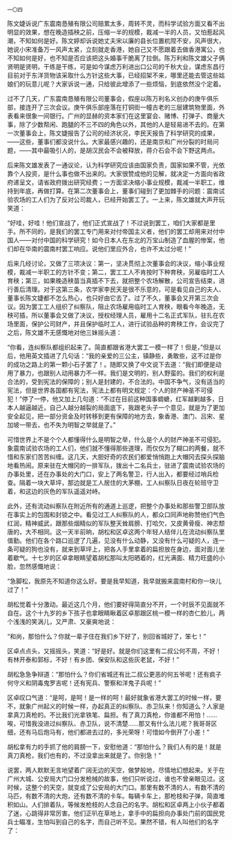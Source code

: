     一〇四 

   陈文婕诉说广东震南恳殖有限公司赔累太多，周转不灵，而科学试验方面又看不出明显的效果，想在晚造插秧之前，压缩一半的规模，裁减一半的人员，又怕惹起风潮，不知如何是好。陈文婷却诉说她丈夫宋以廉的县长位置杌陧不安，风声很大，她说小宋准备万一风声太紧，立刻就走香港，她自己又不愿跟着去做香港寓公，也不知如何是好，也不知是否应该把这头婚事干脆离了拉倒。陈万利和陈文雄父子俩贤明是贤明，干练是干练，可是如今谋虑万利进出口公司的千秋大业，谋虑东昌行目前对于东洋货物该采取什么方针这些大事，已经招架不来，哪里还能去管这些姑娘们的玩意儿呢？大家诉说一通，只给彼此增添了一些烦恼，到底依然没个定着。

   过不了几天，广东震南恳殖有限公司董事会，假座以陈万利名义创办的庚午俱乐部，接连开了三次会议。庚午俱乐部座落在打铜街一幢古老的三层建筑物里面，外表看来很象一间银行。广州的显赫的资本家们在这里宴会、赌博、打弹子、商量大事，除了少数帮闲、跑腿的不三不四的角色以外，其他的人是轻易进不去的。在第一次董事会上，陈文婕报告了公司的经济状况，李民天报告了科学研究的成果，——这些，董事们都没说什么。大家最感兴趣的，还是南京和广州分裂的时局问题，——其中最吸引人的，是胡汉民会不会被释放，蒋介石会不会下野这两点。

   后来陈文雄发表了一通议论，认为科学研究应该由国家负责，国家如果不管，光依靠个人投资，是什么事也做不出来的。大家很赞成他的见解，就决定一方面向省政府递呈文，请省政府拨出研究经费；一方面坚决缩小事业规模，裁减一半职工，维持到年底，再做打算。在第二次董事会上，董事们碰到了更加棘手的问题：震南试验农场的工人们为了反对公司裁人，已经开始罢工了。一上来，陈文雄就大声开玩笑道：

   “好哇，好哇！他们宣战了，他们正式宣战了！不过说到罢工，咱们大家都是里手。所不同的，是我们的罢工专门用来对付帝国主义者，他们的罢工却用来对付中国人——对付中国的科学研究！如今日本人在东北的万宝山制造了血腥的惨案，他们却在华南的震南村罢工响应。说他们里应外合，也许不太过分呢！”

   后来几经讨论，又做了三项决议：第一，坚决贯彻上次董事会的决议，缩小事业规模，裁减一半职工的方针不变；第二，罢工工人不肯按时下种育秧，另雇临时工人育秧；第三，如果晚造秧苗当真插不下去，就把整个农场解散，公司宣告结束，进行善后清理。对于这第三条，农学家李民天是很不乐意的，可是看见自己的夫人、董事长陈文婕都不怎么热心，也只好由它去了。过了不久，董事会又开第三次会议。因为罢工工人组织了纠察队，阻止农场雇用临时工人育秧，眼看今年晚造，无秧可插，所以董事会又做了决议，授权经理人员，雇用十二名正式军队，驻扎在农场里面，保护公司财产，并且保护临时工人，进行试验品种的育秧工作，会议完了之后，陈文雄不无感慨地对他三妹摇头道：

   “你看，连纠察队都组织起来了。简直都跟省港大罢工一模一样了！但是，”但是以后，他用英文插进了几句话：“我的亲爱的三公主，镇静些，勇敢些，这不过是你的成功之路上的第一颗小石子罢了！。随即又换了中文说下去道：“我们即便是动用了暴力，也跟别人动用暴力不一样。我们是文明的，别人野蛮的。我们的权利是合法的，受到宪法的保障的；别人是封建的，不合法的。中国不争气，没有适当的宪法，但是世界各国都有宪法，宪法上都有明文规定：个人的财产神圣不可侵犯！”停了一停，他又加上几句道：“不过在目前这种国事蜩螗，红军越剿越多，日本人越逼越近，自己人越分越裂的局面底下，我跟老头子一个意见，就是为了更加安全起见，把一部分资金及时转移到更有保障的地方去，象香港、澳门、吕宋、星加坡一带去，也不失为明智之举就是了。”

   可惜世界上不是个个人都懂得什么是明智之举，什么是个人的财产神圣不可侵犯。象震南试验农场的工人们，他们就不懂得那些道理，而仅仅为了糊口的两餐，就不惜和东家们苦苦纠缠。这几天，大胆好奇的农民们都爱悄悄跑上大帽冈去探头探脑地看热闹。原来驻在大帽冈的一排军队，拨出十二名兵士，驻进了震南试验农场的办事处里，还在办事处的大门口，安上了两名警卫，行人出入，都要经过哨兵检查。隔着一块大草坪，那边就是工人居住的大茅棚，工人纠察队日夜在轮班守卫着，和这边的灰色的军队遥遥对峙。

   此外，还有流动纠察队在附近所有的通道上巡逻，把整个办事处和那些警卫部队放在事实上的包围和封锁之中。看见过工人纠察队的人，都众口同声地称赞他们气色红润，精神威武，跟那些烟精似的军队整天耸肩膀、打哈欠，又皮黄骨瘦、神志颓唐的，大不相同。这一天半前晌，胡松和区卓这两个年轻人结伴儿在流动纠察队里值勤。他们在各个路口巡逻了几遍，见没有什么动静，又没有什么可疑的人，连一条可疑的狗也没有，就来到草坪上，把各人手里拿着的扁担放在身边，面对面儿坐着歇气。十七岁的区卓拿眼睛望着胡松那叫太阳晒着的，红光满面、精力旺盛的小脸，忽然感慨地说：

   “急脚松，我原先不知道你这么好。要是我早知道，我早就搬来震南村和你一块儿过了！”

   胡松觉着十分激动。最近这几个月，他们要好得简直分不开，一个时辰不见面就不自在。这个十九岁的乡下孩子也拿眼睛瞅着区卓那跟区桃一模一样的杏仁脸儿，两个浅浅的笑涡儿，又严肃、又豪爽地说：

   “和尚，那怕什么？你就一辈子住在我们乡下好了，别回省城好了，笨七！”

   区卓点点头，又摇摇头，笑道：“好是好。就是你们这里有二叔公何不周，不好！有林开泰和郭标，不好！有乡团、保安队和这些灰老鼠，不好！”

   胡松急急争辩道：“那怕什么？你们省城还有比二叔公更恶的何五爷呢！还有疯子何守义和阴毒鬼罗吉呢！还有宪兵、警察和洋鬼子兵呢！”

   区卓叹口气道：“是呵，是呵！是一样的呵！最好就象省港大罢工的时候一样，要不，就象广州起义的时候一样，办起真正的纠察队、赤卫队来！你知道么？人家是拿真刀真枪的。不比我们光拿铁笔、扁担。有了真刀真枪，你谁都不用怕！……唉，可惜我没进过纠察队、赤卫队，说不清楚……那又有什么法儿呢？我哥哥区细，还有马后炮马有，他们都进去过的，多光荣呀！可惜如今倒开了小差！”

   胡松拿有力的手抓了他的肩膀一下，安慰他道：“那怕什么？我们人有的是！就是真刀真枪，我们也有的，不过没拿出来就是了。你别急！”

   说罢，两人默默无言地望着广阔无边的天空，做梦般地，尽情地幻想起来。关于在广州大城、公安局大门口分发枪械的故事，他们只听说过，谁也不曾亲眼见过。这时候，这整个的天空，就变成了公安局的大门口。那里有数不清的人，有数不清的马匹，有数不清的大炮，还有数不清的卡车。每辆卡车上，那枪枝和子弹，简直堆积如山。人们排着队，等候发枪枝的人念自己的名字。胡松和区卓两上小伙子都着了迷，心跳得非常厉害。他们正叭在草地上，拿手中的扁担向办事处门前的国民党兵士瞄准，生怕叫到自己的名字，而自己听不见。果然不错，有人叫他们的名字了：

